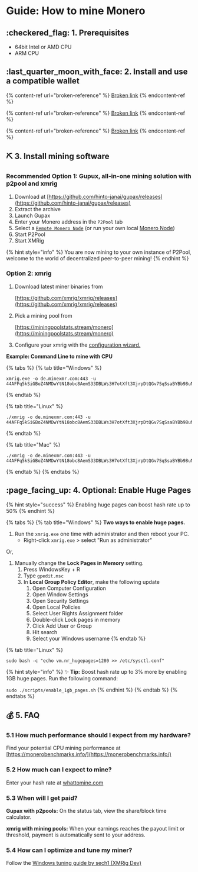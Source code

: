 # Guide: How to mine Monero

## :checkered\_flag: 1. Prerequisites

* 64bit Intel or AMD CPU
* ARM CPU

## :last\_quarter\_moon\_with\_face: 2. Install and use a compatible wallet

{% content-ref url="broken-reference" %}
[Broken link](broken-reference)
{% endcontent-ref %}

{% content-ref url="broken-reference" %}
[Broken link](broken-reference)
{% endcontent-ref %}

{% content-ref url="broken-reference" %}
[Broken link](broken-reference)
{% endcontent-ref %}

## :pick: 3. Install mining software

### Recommended Option 1: Gupux, all-in-one mining solution with p2pool and xmrig

1. Download at [https://github.com/hinto-janai/gupax/releases](https://github.com/hinto-janai/gupax/releases)
2. Extract the archive
3. Launch Gupax
4. Enter your Monero address in the `P2Pool` tab
5. Select a [`Remote Monero Node`](https://github.com/hinto-janai/gupax#remote-monero-nodes) (or run your own local [Monero Node](https://github.com/hinto-janai/gupax#running-a-local-monero-node))
6. Start P2Pool
7. Start XMRig

{% hint style="info" %}
You are now mining to your own instance of P2Pool, welcome to the world of decentralized peer-to-peer mining!
{% endhint %}

### Option 2: xmrig

1.  Download latest miner binaries from

    [https://github.com/xmrig/xmrig/releases](https://github.com/xmrig/xmrig/releases)
2.  Pick a mining pool from

    [https://miningpoolstats.stream/monero](https://miningpoolstats.stream/monero)
3. Configure your xmrig with the [configuration wizard.](https://xmrig.com/wizard)

**Example: Command Line to mine with CPU**

{% tabs %}
{% tab title="Windows" %}
```
xmrig.exe -o de.minexmr.com:443 -u 44AFFq5kSiGBoZ4NMDwYtN18obc8AemS33DBLWs3H7otXft3XjrpDtQGv7SqSsaBYBb98uNbr2VBBEt7f2wfn3RVGQBEP3A
```
{% endtab %}

{% tab title="Linux" %}
```
./xmrig -o de.minexmr.com:443 -u 44AFFq5kSiGBoZ4NMDwYtN18obc8AemS33DBLWs3H7otXft3XjrpDtQGv7SqSsaBYBb98uNbr2VBBEt7f2wfn3RVGQBEP3A
```
{% endtab %}

{% tab title="Mac" %}
```
./xmrig -o de.minexmr.com:443 -u 44AFFq5kSiGBoZ4NMDwYtN18obc8AemS33DBLWs3H7otXft3XjrpDtQGv7SqSsaBYBb98uNbr2VBBEt7f2wfn3RVGQBEP3A
```
{% endtab %}
{% endtabs %}

## :page\_facing\_up: 4. Optional: Enable Huge Pages

{% hint style="success" %}
Enabling huge pages can boost hash rate up to 50%
{% endhint %}

{% tabs %}
{% tab title="Windows" %}
**Two ways to enable huge pages.**

1. Run the `xmrig.exe` one time with administrator  and then reboot your PC.
   * Right-click `xmrig.exe` > select  "Run as administrator"

Or,

1. Manually change the **Lock Pages in Memory** setting.
   1. Press WindowsKey + R&#x20;
   2. Type `gpedit.msc`
   3. In **Local Group Policy Editor**, make the following update
      1. Open Computer Configuration
      2. Open Window Settings
      3. Open Security Settings
      4. Open Local Policies
      5. Select User Rights Assignment folder
      6. Double-click Lock pages in memory
      7. Click Add User or Group
      8. Hit search
      9. Select your Windows username
{% endtab %}

{% tab title="Linux" %}
```
sudo bash -c "echo vm.nr_hugepages=1280 >> /etc/sysctl.conf"
```

{% hint style="info" %}
:sparkles: **Tip:** Boost hash rate up to 3% more by enabling 1GB huge pages. Run the following command:

`sudo ./scripts/enable_1gb_pages.sh`
{% endhint %}
{% endtab %}
{% endtabs %}

## :moneybag: 5. FAQ

### 5.1 How much performance should I expect from my hardware?

Find your potential CPU mining performance at [https://monerobenchmarks.info/](https://monerobenchmarks.info/)

### 5.2 How much can I expect to mine?

Enter your hash rate at [whattomine.com](https://www.whattomine.com/coins/101-xmr-randomx)

### 5.3 When will I get paid?

**Gupax with p2pools:** On the status tab, view the share/block time calculator.

**xmrig with mining pools:** When your earnings reaches the payout limit or threshold, payment is automatically sent to your address.

### 5.4 How can I optimize and tune my miner?

Follow the [Windows tuning guide by sech1 (XMRig Dev)](https://www.reddit.com/r/MoneroMining/comments/f18825/windows\_10\_tuning\_guide\_for\_randomx\_mining/)
